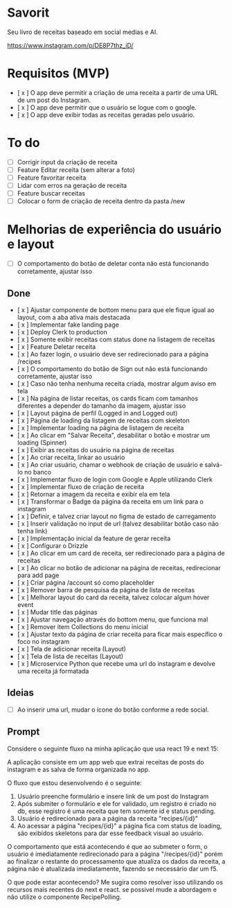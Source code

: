 # Savorit

Seu livro de receitas baseado em social medias e AI.

https://www.instagram.com/p/DE8P7thz_iD/

# Requisitos (MVP)

- [ x ] O app deve permitir a criação de uma receita a partir de uma URL de um post do Instagram.
- [ x ] O app deve permitir que o usuário se logue com o google.
- [ x ] O app deve exibir todas as receitas geradas pelo usuário.

# To do

- [ ] Corrigir input da criação de receita
- [ ] Feature Editar receita (sem alterar a foto)
- [ ] Feature favoritar receita
- [ ] Lidar com erros na geração de receita
- [ ] Feature buscar receitas
- [ ] Colocar o form de criação de receita dentro da pasta /new

# Melhorias de experiência do usuário e layout

- [ ] O comportamento do botão de deletar conta não está funcionando corretamente, ajustar isso

## Done

- [ x ] Ajustar componente de bottom menu para que ele fique igual ao layout, com a aba ativa mais destacada
- [ x ] Implementar fake landing page
- [ x ] Deploy Clerk to production
- [ x ] Somente exibir receitas com status done na listagem de receitas
- [ x ] Feature Deletar receita
- [ x ] Ao fazer login, o usuário deve ser redirecionado para a página /recipes
- [ x ] O comportamento do botão de Sign out não está funcionando corretamente, ajustar isso
- [ x ] Caso não tenha nenhuma receita criada, mostrar algum aviso em tela
- [ x ] Na página de listar receitas, os cards ficam com tamanhos diferentes a depender do tamanho da imagem, ajustar isso
- [ x ] Layout página de perfil (Logged in and Logged out)
- [ x ] Página de loading da listagem de receitas com skeleton
- [ x ] Implementar loading na página de listagem de receita
- [ x ] Ao clicar em "Salvar Receita", desabilitar o botão e mostrar um loading (Spinner)
- [ x ] Exibir as receitas do usuário na página de receitas
- [ x ] Ao criar receita, linkar ao usuário
- [ x ] Ao criar usuário, chamar o webhook de criação de usuário e salvá-lo no banco
- [ x ] Implementar fluxo de login com Google e Apple utilizando Clerk
- [ x ] Implementar fluxo de criação de receita
- [ x ] Retornar a imagem da receita e exibir ela em tela
- [ x ] Transformar o Badge da página da receita em um link para o instagram
- [ x ] Definir, e talvez criar layout no figma de estado de carregamento
- [ x ] Inserir validação no input de url (talvez desabilitar botão caso não tenha link)
- [ x ] Implementação inicial da feature de gerar receita
- [ x ] Configurar o Drizzle
- [ x ] Ao clicar em um card de receita, ser redirecionado para a página de receitas
- [ x ] Ao clicar no botão de adicionar na página de receitas, redirecionar para add page
- [ x ] Criar página /account só como placeholder
- [ x ] Remover barra de pesquisa da página de lista de receitas
- [ x ] Melhorar layout do card da receita, talvez colocar algum hover event
- [ x ] Mudar title das páginas
- [ x ] Ajustar navegação através do bottom menu, que funciona mal
- [ x ] Remover item Collections do menu inicial
- [ x ] Ajustar texto da página de criar receita para ficar mais específico o foco no instagram
- [ x ] Tela de adicionar receita (Layout)
- [ x ] Tela de lista de receitas (Layout)
- [ x ] Microservice Python que recebe uma url do instagram e devolve uma receita já formatada

## Ideias

- [ ] Ao inserir uma url, mudar o ícone do botão conforme a rede social.

## Prompt

Considere o seguinte fluxo na minha aplicação que usa react 19 e next 15:

A aplicação consiste em um app web que extrai receitas de posts do instagram e as salva de forma organizada no app.

O fluxo que estou desenvolvendo é o seguinte:

1. Usuário preenche formulário e insere link de um post do Instagram
2. Após submiter o formulário e ele for validado, um registro é criado no db, esse registro é uma receita que tem somente id e status pending.
3. Usuário é redirecionado para a página da receita "recipes/{id}"
4. Ao acessar a página "recipes/{id}" a página fica com status de loading, são exibidos skeletons para dar esse feedback visual ao usuário.

O comportamento que está acontecendo é que ao submeter o form, o usuário é imediatamente redirecionado para a página "/recipes/{id}" porém ao finalizar o restante do processamento que atualiza os dados da receita, a página não é atualizada imediatamente, fazendo se necessário dar um f5.

O que pode estar acontecendo? Me sugira como resolver isso utilizando os recursos mais recentes do next e react. se possivel mude a abordagem e não utilize o componente RecipePolling.
